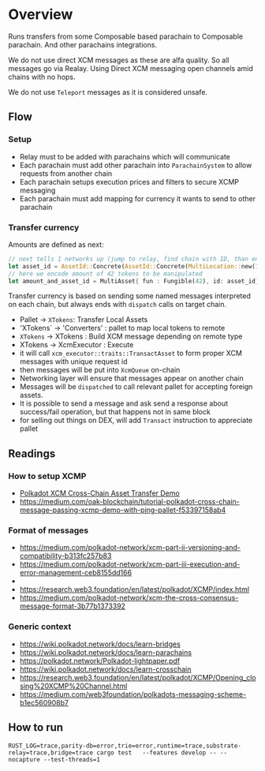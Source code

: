 # Overview

Runs transfers from some Composable based parachain to Composable parachain. And other parachains integrations.

We do not use direct XCM messages as these are alfa quality.
So all messages go via Realay. Using Direct XCM messaging open channels amid chains with no hops.

We do not use `Teleport` messages as it is considered unsafe.

## Flow

### Setup

- Relay must to be added with parachains which will communicate
- Each parachain must add other parachain into `ParachainSystem` to allow requests from another chain
- Each parachain setups execution prices and filters to secure XCMP messaging
- Each parachain must add mapping for currency it wants to send to other parachain

### Transfer currency

Amounts are defined as next:
```rust
// next tells 1 networks up (jump to relay, find chain with ID, than encode para native asset),
let asset_id = AssetId::Concrete(AssetId::Concrete(MultiLocation::new(1, X2(Parachain(PICASSO_PARA_ID), GeneralKey(СurrencyId::PICA.encode()))));
// here we encode amount of 42 tokens to be manipulated
let amount_and_asset_id = MultiAsset{ fun : Fungible(42), id: asset_id};
```


Transfer currency is based on sending some named messages interpreted on each chain, but always ends with `dispatch` calls on target chain.


- Pallet -> `XTokens`: Transfer Local Assets
- 'XTokens` -> 'Converters' : pallet to map local tokens to remote
- `XTokens` -> XTokens : Build XCM message depending on remote type
- XTokens -> XcmExecutor : Execute
- it will call `xcm_executor::traits::TransactAsset`  to form proper XCM messages with unique request id
- then messages will be put into `XcmQueue` on-chain
- Networking layer will ensure that messages appear on another chain
- Messages will be `dispatched` to call relevant pallet for accepting foreign assets.
- It is possible to send a message and ask send a response about success/fail operation, but that happens not in same block
- for selling out things on DEX, will add `Transact` instruction to appreciate pallet


## Readings


### How to setup XCMP

- [Polkadot XCM Cross-Chain Asset Transfer Demo](https://medium.com/oak-blockchain/polkadot-xcm-cross-chain-asset-transfer-demo-53aa9a2e97a7)
- https://medium.com/oak-blockchain/tutorial-polkadot-cross-chain-message-passing-xcmp-demo-with-ping-pallet-f53397158ab4

### Format of messages

- https://medium.com/polkadot-network/xcm-part-ii-versioning-and-compatibility-b313fc257b83
- https://medium.com/polkadot-network/xcm-part-iii-execution-and-error-management-ceb8155dd166
- [xcmp format]:https://github.com/paritytech/xcm-format/blob/master/README.md
- https://research.web3.foundation/en/latest/polkadot/XCMP/index.html
- https://medium.com/polkadot-network/xcm-the-cross-consensus-message-format-3b77b1373392

### Generic context

- https://wiki.polkadot.network/docs/learn-bridges
- https://wiki.polkadot.network/docs/learn-parachains
- https://polkadot.network/Polkadot-lightpaper.pdf
- https://wiki.polkadot.network/docs/learn-crosschain
- https://research.web3.foundation/en/latest/polkadot/XCMP/Opening_closing%20XCMP%20Channel.html
- https://medium.com/web3foundation/polkadots-messaging-scheme-b1ec560908b7


## How to run

```shell
RUST_LOG=trace,parity-db=error,trie=error,runtime=trace,substrate-relay=trace,bridge=trace cargo test   --features develop -- --nocapture --test-threads=1
```